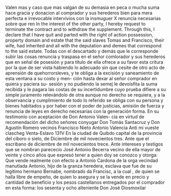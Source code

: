 Valen mas y caso que mas valgan de su demasia en peca o mucha suma hace gracia y donacion al comprador y sus herederos bien para mera perfecta e irrevocable intervivios con la insmuguer
X renuncia necesarias sobre que ren
In the interest of the other party, I hereby request to terminate the contract and to withdraw the supplement. Through this, I declare that I have quit and parted with the right of action possession, property domain and estate that the said slaves Tomas and Francisco, their wife, had inherited and all with the deputation and demes that correspond to the said estate.
Todas con el descartado y demás que le corresponde subir las cosas renuncia y traspasa en el señor comlorador y sus herederos que en señal de posesión y para título de ella ofrece a su favor esta critura por la que de ser vista habiendo lo adecuado sin que
cesite de otro acto de aprensión de quehorrorsleves, y te obliga a la excisión y saneamiento de esta ventana a su costo y men- ción hasta dexar al señor comprador en quiera y paciera su- sesión y no pudiendo la semej le devoisfita la suma recibida
y le pagara las costas de su incertidumbre cuyo prueba difiere a su simple juramento relevándolo de otra aunque no derecho se requiera, y a la observancia y cumplimiento de todo lo referido se obliga con su persona y bienes habitados
y por haber con el poder de justicias, amisión de fuerza y renuncia de leyes en derecho necesarias con la generación forma. En su testimonio con aceptación de Don Antonio Valen- cia en virtud de recomendación del dicho señores conyugar
Don Tomás Santacruz y Don Agustín Romero vecinos Francisco Nieto Antonio Valencia Anti mi vueste clascheg
Venta-Eslavo 131V
En la ciudad de Quibdo
capital de la provincia del
ciboro o sielo,
de Diciembre de mil novecientos
tres. Ante
que el escribano
de diciembre de mil novecientos trece. Ante intereses y testigos que se nombran parececío José Antonio Becerra vecino de ella mayor de veinte y cinco años que expresó tener a quien doy se conozco y otorga: Que vende realmente con efecto a Antonio Cardona de la orga vecindad manutlada
Antonio, hijo de la granza heredera, esclava que fue de su legítimo hermano Bernabe, nombrado da Francisc, a la cual , de quien se halla libre de empeño, de quien
lo asegura y se la vende en precio y cantidad de beneficio y los pesos castellanos entregados por el comprador en esta forma: los sesenta y ocho alteniente Don José Diosmoxilar